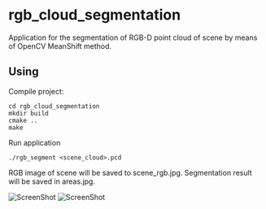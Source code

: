 # rgb_cloud_segmentation
Application for the segmentation of RGB-D point cloud of scene by means of OpenCV MeanShift method.

## Using
Compile project:
```
cd rgb_cloud_segmentation
mkdir build
cmake ..
make
```

Run application
```
./rgb_segment <scene_cloud>.pcd
```
RGB image of scene will be saved to scene_rgb.jpg. Segmentation result will be saved in areas.jpg.

![ScreenShot](https://raw.github.com/vovaekb/rgb_cloud_segmentation/master/images/scene_rgb.jpg)
![ScreenShot](https://raw.github.com/vovaekb/rgb_cloud_segmentation/master/images/areas.jpg)
